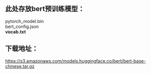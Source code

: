 ## 此处存放bert预训练模型：  
pytorch_model.bin  
bert_config.json  
**vocab.txt**  

## 下载地址：  
https://s3.amazonaws.com/models.huggingface.co/bert/bert-base-chinese.tar.gz  